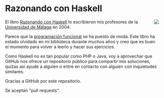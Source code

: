 # Razonando con Haskell
<img align="right" src="http://www.lcc.uma.es/~pepeg/pfHaskell/portada.jpg">

El libro [Razonando con Haskell](http://www.lcc.uma.es/~pepeg/pfHaskell/) lo escribieron mis profesores de la [Universidad de Málaga](https://www.uma.es) en 2004.

Parece que la [programación funcional](https://es.wikipedia.org/wiki/Programaci%C3%B3n_funcional) se ha puesto de moda. Este libro ha estado olvidado en mi biblioteca durante muchos años y creo que es buen el momento para volver a leerlo y hacer sus ejercicios.

Como Haskell no es tan popular como PHP o Java, voy a aprovechar que GitHub nos ofrece un repositorio público para compartir mis soluciones, quiźas así ayude a alguien o entre en contacto con alguien con inquietudes similares.

Gracias a GitHub por este repositorio.

Se aceptan "pull requests".
